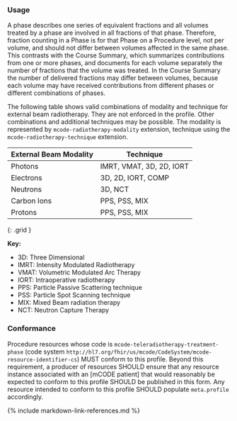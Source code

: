 
### Usage

A phase describes one series of equivalent fractions and all volumes treated by a phase are involved in all fractions of that phase. Therefore, fraction counting in a Phase is for that Phase on a Procedure level, not per volume, and should not differ between volumes affected in the same phase. This contrasts with the Course Summary, which summarizes contributions from one or more phases, and documents for each volume separately the number of fractions that the volume was treated. In the Course Summary the number of delivered fractions may differ between volumes, because each volume may have received contributions from different phases or different combinations of phases.

The following table shows valid combinations of modality and technique for external beam radiotherapy. They are not enforced in the profile. Other combinations and additional techniques may be possible. The modality is represented by `mcode-radiotherapy-modality` extension, technique using the `mcode-radiotherapy-technique` extension.

| **External Beam Modality** | **Technique**          |
| ------------------------ | ------------------------ |
| Photons                  | IMRT, VMAT, 3D, 2D, IORT |
| Electrons                | 3D, 2D, IORT, COMP       |
| Neutrons                 | 3D, NCT                  |
| Carbon Ions              | PPS, PSS, MIX            |
| Protons                  | PPS, PSS, MIX            |
{: .grid }

**Key:**

* 3D: Three Dimensional
* IMRT: Intensity Modulated Radiotherapy
* VMAT: Volumetric Modulated Arc Therapy
* IORT: Intraoperative radiotherapy
* PPS: Particle Passive Scattering technique
* PSS: Particle Spot Scanning technique
* MIX: Mixed Beam radiation therapy
* NCT: Neutron Capture Therapy

### Conformance

Procedure resources whose code is `mcode-teleradiotherapy-treatment-phase` (code system `http://hl7.org/fhir/us/mcode/CodeSystem/mcode-resource-identifier-cs`) MUST conform to this profile. Beyond this requirement, a producer of resources SHOULD ensure that any resource instance associated with an [mCODE patient] that would reasonably be expected to conform to this profile SHOULD be published in this form. Any resource intended to conform to this profile SHOULD populate `meta.profile` accordingly.

{% include markdown-link-references.md %}